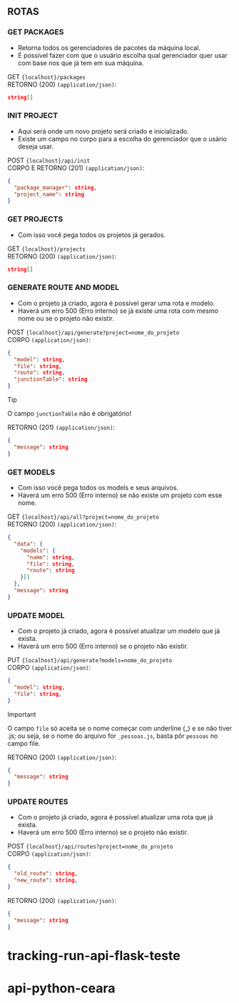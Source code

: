 ## ROTAS

### GET PACKAGES
- Retorna todos os gerenciadores de pacotes da máquina local.
- É possível fazer com que o usuário escolha qual gerenciador quer usar com base nos que já tem em sua máquina.

GET `{localhost}/packages`</br>
RETORNO (200) `(application/json)`:
```json
string[]
```

### INIT PROJECT
- Aqui será onde um novo projeto será criado e inicializado.
- Existe um campo no corpo para a escolha do gerenciador que o usário deseja usar.

POST `{localhost}/api/init`</br>
CORPO E RETORNO (201) `(application/json)`:
```json
{
  "package_manager": string,
  "project_name": string
}
```

### GET PROJECTS
- Com isso você pega todos os projetos já gerados.

GET `{localhost}/projects`</br>
RETORNO (200) `(application/json)`:
```json
string[]
```

### GENERATE ROUTE AND MODEL
- Com o projeto já criado, agora é possível gerar uma rota e modelo.
- Haverá um erro 500 (Erro interno) se já existe uma rota com mesmo nome ou se o projeto não existir.

POST `{localhost}/api/generate?project=nome_do_projeto`</br>
CORPO `(application/json)`:
```json
{
  "model": string,
  "file": string,
  "route": string,
  "junctionTable": string
}
```
> [!TIP]
> O campo `junctionTable` não é obrigatório!

RETORNO (201) `(application/json)`:
```json
{
  "message": string
}
```

### GET MODELS
- Com isso você pega todos os models e seus arquivos.
- Haverá um erro 500 (Erro interno) se não existe um projeto com esse nome.

GET `{localhost}/api/all?project=nome_do_projeto`</br>
RETORNO (200) `(application/json)`:
```json
{
  "data": {
    "models": {
      "name": string,
      "file": string,
      "route": string
    }[]
  },
  "message": string
}
```

### UPDATE MODEL
- Com o projeto já criado, agora é possível atualizar um modelo que já exista.
- Haverá um erro 500 (Erro interno) se o projeto não existir.

PUT `{localhost}/api/generate?models=nome_do_projeto`</br>
CORPO `(application/json)`:
```json
{
  "model": string,
  "file": string,
}
```
> [!IMPORTANT]
> O campo `file` só aceita se o nome começar com underline (_) e se não tiver .js; ou seja, se o nome do arquivo for `_pessoas.js`, basta pôr `pessoas` no campo file.

RETORNO (200) `(application/json)`:
```json
{
  "message": string
}
```

### UPDATE ROUTES
- Com o projeto já criado, agora é possível atualizar uma rota que já exista.
- Haverá um erro 500 (Erro interno) se o projeto não existir.

POST `{localhost}/api/routes?project=nome_do_projeto`</br>
CORPO `(application/json)`:
```json
{
  "old_route": string,
  "new_route": string,
}
```

RETORNO (200) `(application/json)`:
```json
{
  "message": string
}
```
# tracking-run-api-flask-teste
# api-python-ceara
